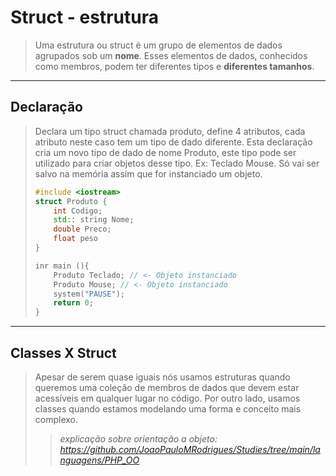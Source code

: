 # Struct - estrutura

> Uma estrutura ou struct é um grupo de elementos de dados agrupados sob um **nome**. Esses elementos de dados, conhecidos como membros, podem ter diferentes tipos e **diferentes tamanhos**.

---

## Declaração

> Declara um tipo struct chamada produto, define 4 atributos, cada atributo neste caso tem um tipo de dado diferente. Esta declaração cria um novo tipo de dado de nome Produto, este tipo pode ser utilizado para criar objetos desse tipo. Ex: Teclado Mouse. Só vai ser salvo na memória assim que for instanciado um objeto. 
>
> ```c++
> #include <iostream>
> struct Produto {
>     int Codigo;
>     std:: string Nome;
>     double Preco;
>     float peso
> }
> 
> inr main (){
>     Produto Teclado; // <- Objeto instanciado 
>     Produto Mouse; // <- Objeto instanciado 
>     system("PAUSE");
>     return 0;
> }
> ```
>
> 

---

## Classes X Struct 

> Apesar de serem quase iguais nós usamos estruturas quando queremos uma coleção de membros de dados que devem estar acessíveis em qualquer lugar no código. Por outro lado, usamos classes quando estamos modelando uma forma e conceito mais complexo.
>
> > *explicação sobre orientação a objeto:* *https://github.com/JoaoPauloMRodrigues/Studies/tree/main/languagens/PHP_OO*